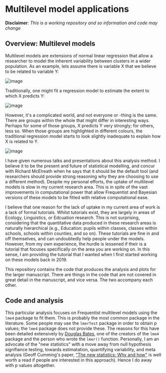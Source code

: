 # Multilevel model applications

**Disclaimer**: *This is a working repository and so information and code may change*

## Overview: Multilevel models

Multilevel models are extensions of normal linear regression that allow a researcher to model the inherent variability between clusters in a wider population. As an example, lets assume there is variable X that we believe to be related to variable Y:

![image](https://github.com/courtneygoodridge/multilevel_model_HF_applications/assets/44811378/6164c2a6-b6ff-4978-80eb-6982edd82cba)

Traditionally, one might fit a regression model to estimate the extent to which X predicts Y:

![image](https://github.com/courtneygoodridge/multilevel_model_HF_applications/assets/44811378/943bd0cc-af62-4859-ae52-3d4cc14f054e)

However, it's a complicated world, and not everyone or -thing is the same. There are groups within the whole that might differ in interesting ways. Perhaps for some of those groups, X predicts Y very strongly; for others, less so. When those groups are highlighted in different colours, the traditional regression model starts to look slightly inadequate to explain how X is related to Y. 

![image](https://github.com/courtneygoodridge/multilevel_model_HF_applications/assets/44811378/4e249d34-17c3-463b-aca1-6525303d88ec)

I have given numerous talks and presentations about this analysis method. I believe it to be the present and future of statistical modelling, and concur with Richard McElreath when he says that it should be the default tool (and researchers should provide strong reasoning why they are choosing to use a different method). Despite my personal efforts, the uptake of multilevel models is slow in my current research area. This is in spite of the vast improvements in computational power that allow Frequentist and Bayesian versions of these models to be fitted with relative computational ease. 

I believe that one reason for the lack of uptake in my current area of work is a lack of formal tutorials. Whilst tutorials exist, they are largely in areas of Ecology, Linguistics, or Edcuation research. This is not surprising, considering that the quantitative data produced in these research areas is naturally hierarchical (e.g., Education: pupils within classes, classes within schools, schools within counties, and so on). These tutorials are fine in and off themselves, and can undoubtedly help people under the models. However, from my own experience, the hurdle is lessened if their is a tutorial that focuses specifically on the area you are working on. In this sense, I am providing the tutorial that I wanted when I first started working on these models back in 2019.  

This repository contains the code that produces the analysis and plots for the larger manuscript. There are things in the code that are not covered in great detail in the manuscript, and vice versa. The two accompany each other. 

## Code and analysis

This particular analysis focuses on Frequentist multilevel models using the `lme4` package to fit them. This is probably the most common package in the literature. Some people may use the `lmerTest` package in order to obtain p values; the `lme4` package does not provide these. The reasons for this have been detailed extensively by [Douglas Bates](https://stat.ethz.ch/pipermail/r-help/2006-May/094765.html), one of the creators of the `lme4` package and the person who wrote the `lmer()` function. Personally, I am an advocate of the "new statistics" with a move away from null hypothesis signifiance testing, towards estimatation, quantifying variability, and meta analysis (Geoff Cumming's paper, ["The new statistics: Why and how"](https://journals.sagepub.com/doi/full/10.1177/0956797613504966) is well worth a read if people are interested in this approach). Hence I do away with p values altogether. 





